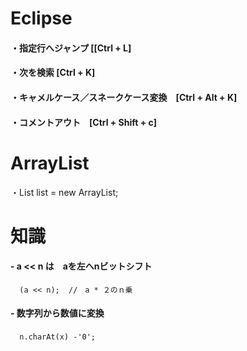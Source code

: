 # Eclipse

#### ・指定行へジャンプ [[Ctrl + L]  
#### ・次を検索         [Ctrl + K]  
#### ・キャメルケース／スネークケース変換　[Ctrl + Alt + K]  
#### ・コメントアウト　[Ctrl + Shift + c]  

# ArrayList  
・List<String> list = new ArrayList<String>;  
  

# 知識    
#### - a << n は　aを左へnビットシフト  
      (a << n);  //　a * ２のｎ乗
  

#### - 数字列から数値に変換  
      n.charAt(x) -'0';  　　
